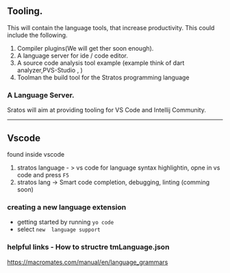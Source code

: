 ## Tooling.
This will contain the language tools, that increase productivity.
This could include the following.

1. Compiler plugins(We will get ther soon enough).
2. A language server  for ide / code editor.
3. A source code analysis tool example (example think of dart analyzer,PVS-Studio ,  )
4. Toolman  the build tool for the Stratos programming language


### A Language Server.
Sratos will aim at providing tooling for   VS Code and Intellij Community.


---
## Vscode  
found inside vscode
1. stratos language - > vs code  for language syntax highlightin, opne in vs code and press `F5`
2. stratos lang -> Smart code completion, debugging, linting (comming soon)


### creating a new language extension
- getting started by running `yo code`
- select `new  language support`

### helpful links -  How to structre tmLanguage.json

 https://macromates.com/manual/en/language_grammars

